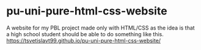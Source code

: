# pu-uni-pure-html-css-website
A website for my PBL project made only with HTML/CSS as the idea is that a high school student should be able to do something like this.
https://tsvetislavt99.github.io/pu-uni-pure-html-css-website/
